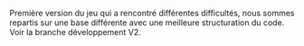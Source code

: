 Première version du jeu qui a rencontré différentes difficultés, nous sommes repartis sur une base différente avec une meilleure structuration du code. Voir la branche développement V2.
